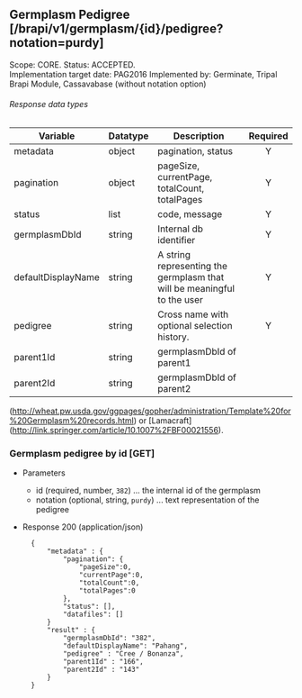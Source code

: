 ## Germplasm Pedigree [/brapi/v1/germplasm/{id}/pedigree?notation=purdy]
Scope: CORE. Status: ACCEPTED.  
Implementation target date: PAG2016
Implemented by: Germinate, Tripal Brapi Module, Cassavabase (without notation option)

###### Response data types
|Variable|Datatype|Description|Required|  
|------|------|------|:-----:|
|metadata|object|pagination, status|Y|
|pagination|object|pageSize, currentPage, totalCount, totalPages|Y|
|status|list|code, message|Y|
|germplasmDbId|string|Internal db identifier|Y|
|defaultDisplayName|string|A string representing the germplasm that will be meaningful to the user|Y|
|pedigree|string|Cross name with optional selection history.|Y|
|parent1Id|string|germplasmDbId of parent1||
|parent2Id|string|germplasmDbId of parent2||

(http://wheat.pw.usda.gov/ggpages/gopher/administration/Template%20for%20Germplasm%20records.html) or [Lamacraft] (http://link.springer.com/article/10.1007%2FBF00021556).  
### Germplasm pedigree by id [GET]
+ Parameters
    + id (required, number, `382`) ... the internal id of the germplasm
    + notation (optional, string, `purdy`) ... text representation of the pedigree
+ Response 200 (application/json)
    
        { 
            "metadata" : {
                "pagination": {
                    "pageSize":0, 
                    "currentPage":0, 
                    "totalCount":0, 
                    "totalPages":0 
                },
                "status": [],
                "datafiles": []
            }
            "result" : {
                "germplasmDbId": "382",
                "defaultDisplayName": "Pahang",
                "pedigree" : "Cree / Bonanza",
                "parent1Id" : "166",
                "parent2Id" : "143"
            }
        }

